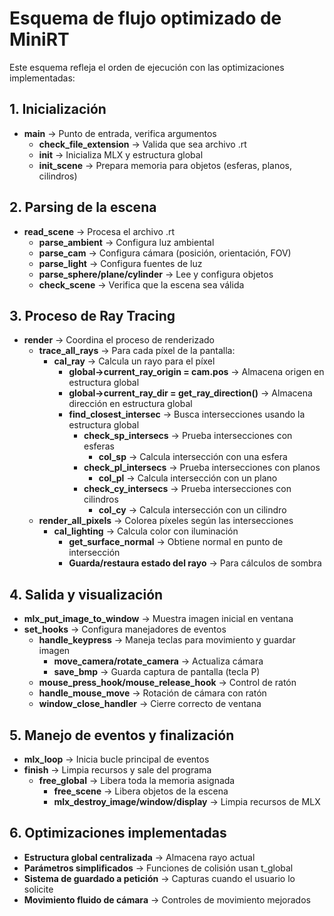 # Esquema de flujo optimizado de MiniRT

Este esquema refleja el orden de ejecución con las optimizaciones implementadas:

## 1. Inicialización
- **main** → Punto de entrada, verifica argumentos
  - **check_file_extension** → Valida que sea archivo .rt
  - **init** → Inicializa MLX y estructura global
  - **init_scene** → Prepara memoria para objetos (esferas, planos, cilindros)

## 2. Parsing de la escena
- **read_scene** → Procesa el archivo .rt
  - **parse_ambient** → Configura luz ambiental
  - **parse_cam** → Configura cámara (posición, orientación, FOV)
  - **parse_light** → Configura fuentes de luz
  - **parse_sphere/plane/cylinder** → Lee y configura objetos
  - **check_scene** → Verifica que la escena sea válida

## 3. Proceso de Ray Tracing
- **render** → Coordina el proceso de renderizado
  - **trace_all_rays** → Para cada píxel de la pantalla:
    - **cal_ray** → Calcula un rayo para el píxel
      - **global->current_ray_origin = cam.pos** → Almacena origen en estructura global
      - **global->current_ray_dir = get_ray_direction()** → Almacena dirección en estructura global
      - **find_closest_intersec** → Busca intersecciones usando la estructura global
        - **check_sp_intersecs** → Prueba intersecciones con esferas
          - **col_sp** → Calcula intersección con una esfera
        - **check_pl_intersecs** → Prueba intersecciones con planos
          - **col_pl** → Calcula intersección con un plano
        - **check_cy_intersecs** → Prueba intersecciones con cilindros
          - **col_cy** → Calcula intersección con un cilindro
  - **render_all_pixels** → Colorea píxeles según las intersecciones
    - **cal_lighting** → Calcula color con iluminación
      - **get_surface_normal** → Obtiene normal en punto de intersección
      - **Guarda/restaura estado del rayo** → Para cálculos de sombra

## 4. Salida y visualización
- **mlx_put_image_to_window** → Muestra imagen inicial en ventana
- **set_hooks** → Configura manejadores de eventos
  - **handle_keypress** → Maneja teclas para movimiento y guardar imagen
    - **move_camera/rotate_camera** → Actualiza cámara
    - **save_bmp** → Guarda captura de pantalla (tecla P)
  - **mouse_press_hook/mouse_release_hook** → Control de ratón
  - **handle_mouse_move** → Rotación de cámara con ratón
  - **window_close_handler** → Cierre correcto de ventana

## 5. Manejo de eventos y finalización
- **mlx_loop** → Inicia bucle principal de eventos
- **finish** → Limpia recursos y sale del programa
  - **free_global** → Libera toda la memoria asignada
    - **free_scene** → Libera objetos de la escena
    - **mlx_destroy_image/window/display** → Limpia recursos de MLX

## 6. Optimizaciones implementadas
- **Estructura global centralizada** → Almacena rayo actual
- **Parámetros simplificados** → Funciones de colisión usan t_global
- **Sistema de guardado a petición** → Capturas cuando el usuario lo solicite
- **Movimiento fluido de cámara** → Controles de movimiento mejorados